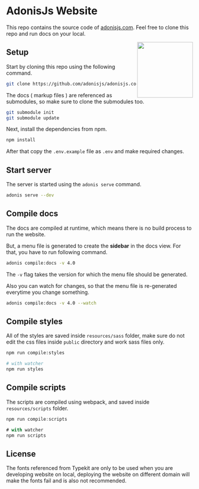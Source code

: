 # AdonisJs Website

This repo contains the source code of [adonisjs.com](http://adonisjs.com). Feel free to clone this repo and run docs on your local.

<img src="https://res.cloudinary.com/adonisjs/image/upload/q_100/v1497112678/adonis-purple_pzkmzt.svg" width="150px" align="right">

## Setup

Start by cloning this repo using the following command.

```bash
git clone https://github.com/adonisjs/adonisjs.com.git
```

The docs ( markup files ) are referenced as submodules, so make sure to clone the submodules too.

```bash
git submodule init 
git submodule update
```

Next, install the dependencies from npm.

```bash
npm install
```

After that copy the `.env.example` file as `.env` and make required changes.

## Start server

The server is started using the `adonis serve` command.

```bash
adonis serve --dev
```

## Compile docs

The docs are compiled at runtime, which means there is no build process to run the website. 

But, a menu file is generated to create the **sidebar** in the docs view. For that, you have to run following command.

```bash
adonis compile:docs -v 4.0
```

The `-v` flag takes the version for which the menu file should be generated.

Also you can watch for changes, so that the menu file is re-generated everytime you change something.

```bash
adonis compile:docs -v 4.0 --watch
```

## Compile styles

All of the styles are saved inside `resources/sass` folder, make sure do not edit the css files inside `public` directory and work sass files only.

```bash
npm run compile:styles

# with watcher
npm run styles
```

## Compile scripts

The scripts are compiled using webpack, and saved inside `resources/scripts` folder.

```js
npm run compile:scripts

# with watcher
npm run scripts
```

## License

The fonts referenced from Typekit are only to be used when you are developing website on local, deploying the website on different domain will make the fonts fail and is also not recommended.